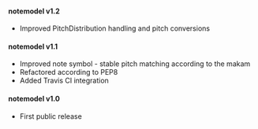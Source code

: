 #### notemodel v1.2
 - Improved PitchDistribution handling and pitch conversions

#### notemodel v1.1
 - Improved note symbol - stable pitch matching according to the makam
 - Refactored according to PEP8
 - Added Travis CI integration

#### notemodel v1.0
 - First public release
